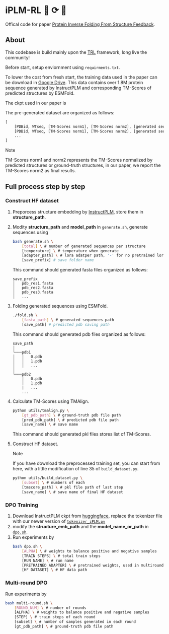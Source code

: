 # iPLM-RL 🧬 ⟳ 🤖
Offical code for paper [Protein Inverse Folding From Structure Feedback](https://arxiv.org/abs/2506.03028).

## About
This codebase is build mainly upon the [TRL](https://github.com/huggingface/trl) framework, long live the community! 

Before start, setup enviornment using `requirments.txt`.

To lower the cost from fresh start, the training data used in the paper can be download in [Google Drive](https://drive.google.com/file/d/1_TRdJRmsVOf2c-9n4BbLMv5HjsMNx5z1/view?usp=sharing).
This data contains over 1.8M protein sequence generated by InstructPLM and corresponding TM-Scores of predicted structures by ESMFold.

The ckpt used in our paper is 

The pre-generated dataset are organized as follows:
```python
[
    [PDBid, WTseq, [TM-Scores norm1], [TM-Scores norm2], [generated sequences]],
    [PDBid, WTseq, [TM-Scores norm1], [TM-Scores norm2], [generated sequences]],
    ...
]
```
> [!NOTE]
> TM-Scores norm1 and norm2 represents the TM-Scores normalized by predicted structures or ground-truth structures, in our paper, we report the TM-Scores norm2 as final results.


## Full process step by step

### Construct HF dataset
1. Preporcess structure embedding by [InstructPLM](https://github.com/Eikor/InstructPLM), store them in **structure_path**.

2. Modity **structure_path** and **model_path** in `generate.sh`, generate sequences using 
    ```bash
    bash generate.sh \
        [total] \ # number of generated sequences per structure
        [temperature] \ # temperature when generate
        [adapter_path] \ # lora adatper path, '-' for no pretrained lora adapter
        [save_prefix] # save folder name
    ```
    This command should generated fasta files organized as follows:
    ```
    save_prefix
    │   pdb_res1.fasta
    │   pdb_res2.fasta
    │   pdb_res3.fasta
    │   ...
    ```
    
3. Folding generated sequences using ESMFold.
    ```bash
    ./fold.sh \
        [fasta_path] \ # generated sequences path
        [save_path] # predicted pdb saving path
    ```
    This command should generated pdb files organized as follows:
    ```
    save_path
    │
    └───pdb1
    │   │   0.pdb
    │   │   1.pdb
    │   │   ...
    │   
    └───pdb2
        │   0.pdb
        │   1.pdb
        |   ...
        ...
    ```
4. Calculate TM-Scores using TMAlign.
    ```bash
    python utils/tmalign.py \
        [gt_pdb_path] \ # ground-truth pdb file path
        [pred_pdb_path] \ # predicted pdb file path
        [save_name] \ # save name
    ```
    This command should generated pkl files stores list of TM-Scores. 

5. Construct HF dataset.
    > [!NOTE]
    > If you have download the preprocessed training set, you can start from here, with a little modification of line 35 of `build_dataset.py`.

    ``` bash
    python utils/build_dataset.py \
        [subset] \ # numbers of each 
        [tmscore_path] \ # pkl file path of last step 
        [save_name] \ # save name of final HF dataset
    ```


### DPO Training
1. Download InstructPLM ckpt from [huggingface](https://huggingface.co/InstructPLM/Concated-Progen2-xlarge-CATH42-AFDB/tree/main), replace the tokenizer file with our newer version of [`tokenizer_iPLM.py`](utils/tokenization_iPLM.py)
2. modify the **structure_emb_path** and the **model_name_or_path** in [`dpo.sh`](dpo.sh).
3. Run experiments by 
    ```bash
    bash dpo.sh \
        [ALPHA] \ # weights to balance positive and negative samples
        [TRAIN STEPS] \ # total train steps
        [RUN NAME] \ # run name
        [PRETRAINED ADAPTER] \ # pretrained weights, used in multiround, "" for fresh start
        [HF DATASET] \ # HF data path
    ```
    
### Multi-round DPO
Run experiments by
```bash
bash multi-round.sh \
    [ROUND_NUM] \ # number of rounds
    [ALPHA] \ # weights to balance positive and negative samples
    [STEP] \ # train steps of each round
    [subset] \ # number of samples generated in each round
    [gt_pdb_path] \ # ground-truth pdb file path
```
